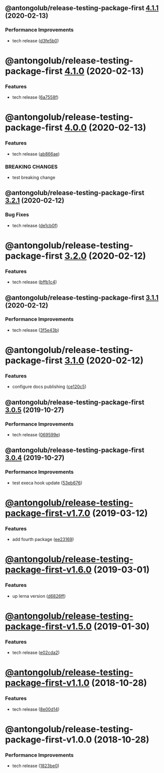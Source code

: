 ## @antongolub/release-testing-package-first [4.1.1](https://github.com/antongolub/release-testing/compare/@antongolub/release-testing-package-first@4.1.0...@antongolub/release-testing-package-first@4.1.1) (2020-02-13)


### Performance Improvements

* tech release ([d3fe5b0](https://github.com/antongolub/release-testing/commit/d3fe5b037ba3aafc361162067cb28b770e6c6930))

# @antongolub/release-testing-package-first [4.1.0](https://github.com/antongolub/release-testing/compare/@antongolub/release-testing-package-first@4.0.0...@antongolub/release-testing-package-first@4.1.0) (2020-02-13)


### Features

* tech release ([6a7558f](https://github.com/antongolub/release-testing/commit/6a7558fe266fd047e134aa28ebeb3e354047944c))

# @antongolub/release-testing-package-first [4.0.0](https://github.com/antongolub/release-testing/compare/@antongolub/release-testing-package-first@3.2.1...@antongolub/release-testing-package-first@4.0.0) (2020-02-13)


### Features

* tech release ([ab866ae](https://github.com/antongolub/release-testing/commit/ab866aea0e5fad02bb2a8d11f753821de13ee78f))


### BREAKING CHANGES

* test breaking change

## @antongolub/release-testing-package-first [3.2.1](https://github.com/antongolub/release-testing/compare/@antongolub/release-testing-package-first@3.2.0...@antongolub/release-testing-package-first@3.2.1) (2020-02-12)


### Bug Fixes

* tech release ([de1cb0f](https://github.com/antongolub/release-testing/commit/de1cb0fd16e8aafa14876d8cff962291e7065797))

# @antongolub/release-testing-package-first [3.2.0](https://github.com/antongolub/release-testing/compare/@antongolub/release-testing-package-first@3.1.1...@antongolub/release-testing-package-first@3.2.0) (2020-02-12)


### Features

* tech release ([bffb1c4](https://github.com/antongolub/release-testing/commit/bffb1c4e5358626ff0a70428c9e44aa881ba7496))

## @antongolub/release-testing-package-first [3.1.1](https://github.com/antongolub/release-testing/compare/@antongolub/release-testing-package-first@3.1.0...@antongolub/release-testing-package-first@3.1.1) (2020-02-12)


### Performance Improvements

* tech release ([3f5e43b](https://github.com/antongolub/release-testing/commit/3f5e43b2059560c4b4e71dc17d4f755fffe3fd6f))

# @antongolub/release-testing-package-first [3.1.0](https://github.com/antongolub/release-testing/compare/@antongolub/release-testing-package-first@3.0.5...@antongolub/release-testing-package-first@3.1.0) (2020-02-12)


### Features

* configure docs publishing ([ce120c5](https://github.com/antongolub/release-testing/commit/ce120c531a3132d95e603042e7218b96a1960159))

## @antongolub/release-testing-package-first [3.0.5](https://github.com/antongolub/release-testing/compare/@antongolub/release-testing-package-first@3.0.4...@antongolub/release-testing-package-first@3.0.5) (2019-10-27)


### Performance Improvements

* tech release ([069599e](https://github.com/antongolub/release-testing/commit/069599e14bb896cfd0fa1736960ac0c4266905fb))

## @antongolub/release-testing-package-first [3.0.4](https://github.com/antongolub/release-testing/compare/@antongolub/release-testing-package-first@3.0.3...@antongolub/release-testing-package-first@3.0.4) (2019-10-27)


### Performance Improvements

* test execa hook update ([53eb676](https://github.com/antongolub/release-testing/commit/53eb6760a068816c77eb85c0f511c3d2e6c1fda3))

# [@antongolub/release-testing-package-first-v1.7.0](https://github.com/antongolub/release-testing/compare/v1.6.0...v1.7.0) (2019-03-12)


### Features

* add fourth package ([ee23169](https://github.com/antongolub/release-testing/commit/ee23169))

# [@antongolub/release-testing-package-first-v1.6.0](https://github.com/antongolub/release-testing/compare/v1.5.0...v1.6.0) (2019-03-01)


### Features

* up lerna version ([d6826ff](https://github.com/antongolub/release-testing/commit/d6826ff))

# [@antongolub/release-testing-package-first-v1.5.0](https://github.com/antongolub/release-testing/compare/v1.4.1...v1.5.0) (2019-01-30)


### Features

* tech release ([e02cda2](https://github.com/antongolub/release-testing/commit/e02cda2))

# [@antongolub/release-testing-package-first-v1.1.0](https://github.com/antongolub/release-testing/compare/v1.0.0...v1.1.0) (2018-10-28)


### Features

* tech release ([8e00d14](https://github.com/antongolub/release-testing/commit/8e00d14))

# @antongolub/release-testing-package-first-v1.0.0 (2018-10-28)


### Performance Improvements

* tech release ([1823be0](https://github.com/antongolub/release-testing/commit/1823be0))
